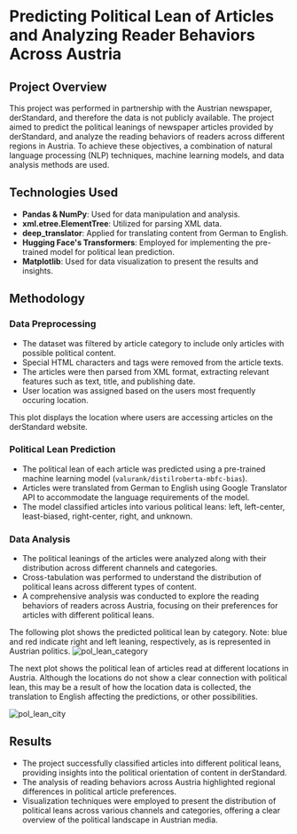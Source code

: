 # Predicting Political Lean of Articles and Analyzing Reader Behaviors Across Austria

## Project Overview
This project was performed in partnership with the Austrian newspaper, derStandard, and therefore the data is not publicly available. The project aimed to predict the political leanings of newspaper articles provided by derStandard, and analyze the reading behaviors of readers across different regions in Austria. To achieve these objectives, a combination of natural language processing (NLP) techniques, machine learning models, and data analysis methods are used.

## Technologies Used
- **Pandas & NumPy**: Used for data manipulation and analysis.
- **xml.etree.ElementTree**: Utilized for parsing XML data.
- **deep_translator**: Applied for translating content from German to English.
- **Hugging Face's Transformers**: Employed for implementing the pre-trained model for political lean prediction.
- **Matplotlib**: Used for data visualization to present the results and insights.

## Methodology
### Data Preprocessing
- The dataset was filtered by article category to include only articles with possible political content.
- Special HTML characters and tags were removed from the article texts.
- The articles were then parsed from XML format, extracting relevant features such as text, title, and publishing date.
- User location was assigned based on the users most frequently occuring location.

This plot displays the location where users are accessing articles on the derStandard website.

### Political Lean Prediction
- The political lean of each article was predicted using a pre-trained machine learning model (`valurank/distilroberta-mbfc-bias`).
- Articles were translated from German to English using Google Translator API to accommodate the language requirements of the model.
- The model classified articles into various political leans: left, left-center, least-biased, right-center, right, and unknown.

### Data Analysis
- The political leanings of the articles were analyzed along with their distribution across different channels and categories.
- Cross-tabulation was performed to understand the distribution of political leans across different types of content.
- A comprehensive analysis was conducted to explore the reading behaviors of readers across Austria, focusing on their preferences for articles with different political leans.

The following plot shows the predicted political lean by category. Note: blue and red indicate right and left leaning, respectively, as is represented in Austrian politics.
![pol_lean_category](https://github.com/bhuebner3/Political-Bias-Detection/assets/73898316/2f9d09ec-f367-4b80-b77e-e5da1d2630c5)

The next plot shows the political lean of articles read at different locations in Austria. Although the locations do not show a clear connection with political lean, this may be a result of how the location data is collected, the translation to English affecting the predictions, or other possibilities.

![pol_lean_city](https://github.com/bhuebner3/Political-Bias-Detection/assets/73898316/46ba43c6-f793-4daf-ba25-7f2e6ca99a7d)


## Results
- The project successfully classified articles into different political leans, providing insights into the political orientation of content in derStandard.
- The analysis of reading behaviors across Austria highlighted regional differences in political article preferences.
- Visualization techniques were employed to present the distribution of political leans across various channels and categories, offering a clear overview of the political landscape in Austrian media.
